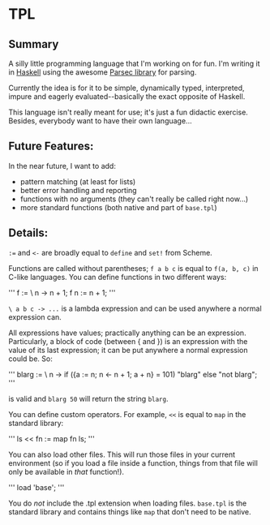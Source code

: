 TPL
===

## Summary 

A silly little programming language that I'm working on for fun. I'm writing it in [Haskell](http://www.haskell.org) using the awesome [Parsec library](http://www.haskell.org/haskellwiki/Parsec) for parsing.

Currently the idea is for it to be simple, dynamically typed, interpreted, impure and eagerly evaluated--basically the exact opposite of Haskell.

This language isn't really meant for use; it's just a fun didactic exercise. Besides, everybody want to have their own language...

## Future Features:

In the near future, I want to add:
  
  - pattern matching (at least for lists)
  - better error handling and reporting
  - functions with no arguments (they can't really be called right now...)
  - more standard functions (both native and part of `base.tpl`)


## Details:

`:=` and `<-` are broadly equal to `define` and `set!` from Scheme.

Functions are called without parentheses; `f a b c` is equal to `f(a, b, c)` in C-like languages. You can define functions in two different ways:

'''
f := \ n -> n + 1;
f n := n + 1;
'''

`\ a b c -> ...` is a lambda expression and can be used anywhere a normal expression can.

All expressions have values; practically anything can be an expression. Particularly, a block of code (between { and }) is an expression with the value of its last expression; it can be put anywhere a normal expression could be. So:

'''
blarg := \ n -> if ({a := n; n <- n + 1; a + n} = 101) "blarg" else "not blarg";
'''

is valid and `blarg 50` will return the string `blarg`.

You can define custom operators. For example, `<<` is equal to `map` in the standard library:

'''
ls << fn := map fn ls;
'''

You can also load other files. This will run those files in your current environment (so if you load a file inside a function, things from that file will only be available in *that* function!).

'''
load 'base';
'''

You do *not* include the .tpl extension when loading files. `base.tpl` is the standard library and contains things like `map` that don't need to be native.
